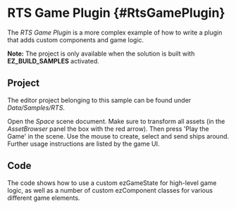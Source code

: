 RTS Game Plugin {#RtsGamePlugin}
======================

The *RTS Game Plugin* is a more complex example of how to write a plugin that adds custom components and game logic.

**Note:** The project is only available when the solution is built with **EZ_BUILD_SAMPLES** activated.

Project
-------

The editor project belonging to this sample can be found under *Data/Samples/RTS*.

Open the *Space* scene document. Make sure to transform all assets (in the *AssetBrowser* panel the box with the red arrow). Then press 'Play the Game' in the scene. Use the mouse to create, select and send ships around.
Further usage instructions are listed by the game UI.

Code
----

The code shows how to use a custom ezGameState for high-level game logic, as well as a number of custom ezComponent classes for various different game elements.
